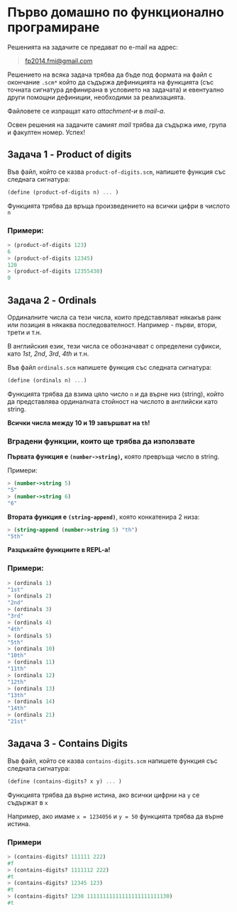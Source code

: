 # Първо домашно по функционално програмиране

Решенията на задачите се предават по e-mail на адрес:

>fp2014.fmi@gmail.com

Решението на всяка задача трябва да бъде под формата на файл с окончание `.scm*` който да съдържа дефиницията на функцията (със точната сигнатура дефинирана в условието на задачата) и евентуално други помощни дефиниции, необходими за реализацията.

Файловете се изпращат като *attachment-и* в *mail-a*.

Освен решения на задачите самият *mail* трябва да съдържа име, група и факултен номер. Успех!

## Задача 1 - Product of digits

Във файл, който се казва `product-of-digits.scm`, напишете функция със следнага сигнатура:

```scheme
(define (product-of-digits n) ... )
```

Функцията трябва да връща произведението на всички цифри в числото `n`

### Примери:

```scheme
> (product-of-digits 123)
6
> (product-of-digits 12345)
120
> (product-of-digits 12355430)
0
```

## Задача 2 - Ordinals

Ординалните числа са тези числа, които представляват някакъв ранк или позиция в някаква последователност. Например - първи, втори, трети и т.н.

В английския език, тези числа се обозначават с определени суфикси, като *1st*, *2nd*, *3rd*, *4th* и т.н.

Във файл `ordinals.scm` напишете функция със следната сигнатура:

```scheme
(define (ordinals n) ...)
```

Функцията трябва да взима цяло число `n` и да върне низ (string), който да представлява ординалната стойност на числото в английски като string.

**Всички числа между 10 и 19 завършват на `th`!**

### Вградени функции, които ще трябва да използвате

**Първата функция е `(number->string)`,** която превръща число в string.

Примери:

```scheme
> (number->string 5)
"5"
> (number->string 6)
"6"
```

**Втората функция е `(string-append)`**, която конкатенира 2 низа:

```scheme
> (string-append (number->string 5) "th")
"5th"
```

**Разцъкайте функциите в REPL-a!**

### Примери:

```scheme
> (ordinals 1)
"1st"
> (ordinals 2)
"2nd"
> (ordinals 3)
"3rd"
> (ordinals 4)
"4th"
> (ordinals 5)
"5th"
> (ordinals 10)
"10th"
> (ordinals 11)
"11th"
> (ordinals 12)
"12th"
> (ordinals 13)
"13th"
> (ordinals 14)
"14th"
> (ordinals 21)
"21st"
```
## Задача 3 - Contains Digits

Във файл, който се казва `contains-digits.scm` напишете функция със следната сигнатура:

```scheme
(define (contains-digits? x y) ... )
```

Функцията трябва да върне истина, ако всички цифрни на `y` се съдържат в `x`

Например, ако имаме `x = 1234056` и `y = 50` функцията трябва да върне истина.

### Примери

```scheme
> (contains-digits? 111111 222)
#f
> (contains-digits? 1111112 222)
#t
> (contains-digits? 12345 123)
#t
> (contains-digits? 1230 11111111111111111111111130)
#t
```
